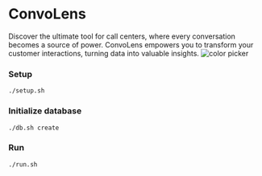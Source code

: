 # ConvoLens

Discover the ultimate tool for call centers, where every conversation becomes a source of power. ConvoLens empowers you to transform your customer interactions, turning data into valuable insights.
<img src="ui/superhero_agent.png" alt="color picker" />

### Setup

```
./setup.sh
```

### Initialize database

```
./db.sh create
```

### Run

```
./run.sh
```
